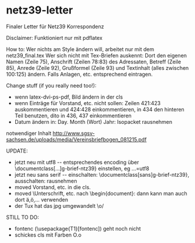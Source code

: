 netz39-letter
=============

Finaler Letter für Netz39 Korrespondenz

Disclaimer:
Funktioniert nur mit pdflatex

How to:
Wer nichts am Style ändern will, arbeitet nur mit dem netz39_final.tex
Wer sich nicht mit Tex-Briefen auskennt:
Dort den eigenen Namen (Zeile 75), Anschrift (Zeilen 78:83) des Adressaten, Betreff (Zeile 85), Anrede (Zeile 92), Grußformel (Zeile 93) und Textinhalt (alles zwischen 100:125) ändern. Falls Anlagen, etc. entsprechend eintragen.

Change stuff (if you really need too!):
* wenn latex-dvi-ps-pdf, Bild ändern in der cls
* wenn Einträge für Vorstand, etc. nicht sollen: Zeilen 421:423 auskommentieren und 424:428 einkommentieren, in 434 den hinteren Teil benutzen, dito in 436, 437 einkommentieren
* Datum ändern in: Day. Month (Wort) Jahr: Isopacket rausnehmen

notwendiger Inhalt
http://www.sgsv-sachsen.de/uploads/media/Vereinsbriefbogen_081215.pdf

UPDATE:
* jetzt neu mit utf8 -- entsprechendes encoding über \documentclass[...]g-brief-ntz39} einstellen, eg ...=utf8
* jetzt neu sans serif -- einschalten:  \documentclass[sans]g-brief-ntz39}, ausschalten: rausnehmen
* moved Vorstand, etc. in die cls.
* moved \Unterschrift, etc. nach \begin{document}: dann kann man auch dort ä,ö,... verwenden
* der Tux hat das jpg umgewandelt \o/

STILL TO DO:
* fontenc (\usepackage{T1}[fontenc]) geht noch nicht
* schickes cls mit Farben O.o
